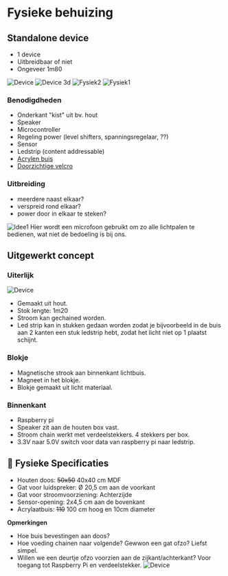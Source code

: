 
# Fysieke behuizing

## Standalone device

- 1 device
- Uitbreidbaar of niet
- Ongeveer 1m80

![Device](./fotos/device.jpg)
![Device 3d](./fotos/device3d.jpg)
![Fysiek2](./fotos/Fysiek2.jpg)
![Fysiek1](./fotos/Fysiek1.jpg)

### Benodigdheden

- Onderkant "kist" uit bv. hout
- Speaker
- Microcontroller
- Regeling power (level shifters, spanningsregelaar, ??)
- Sensor
- Ledstrip (content addressable)
- [Acrylen buis](https://www.kunststofshop.nl/acrylaat-plexiglas/acrylaat-buizen/melkwit-opaal/acrylaat-buis-opaal-2000x90x3mm-2000x90x3mm/a-7699-20000036)
- [Doorzichtige velcro](https://www.conrad.be/nl/p/3m-klittenband-om-vast-te-plakken-l-x-b-1-25-m-x-25-mm-transparant-1-stuk-s-2144908.html?gad_source=1&refresh=true)

### Uitbreiding

- meerdere naast elkaar?
- verspreid rond elkaar?
- power door in elkaar te steken?

![Idee1](./fotos/idee1.png)
Hier wordt een microfoon gebruikt om zo alle lichtpalen te bedienen, wat niet de bedoeling is bij ons.

## Uitgewerkt concept

### Uiterlijk

![Device](./fotos/device.jpg)

- Gemaakt uit hout.
- Stok lengte: 1m20
- Stroom kan gechained worden.
- Led strip kan in stukken gedaan worden zodat je bijvoorbeeld in de buis aan 2 kanten een stuk ledstrip hebt, zodat het licht niet op 1 plaatst schijnt.

### Blokje

- Magnetische strook aan binnenkant lichtbuis.
- Magneet in het blokje.
- Blokje gemaakt uit licht materiaal.

### Binnenkant

- Raspberry pi
- Speaker zit aan de houten box vast.
- Stroom chain werkt met verdeelstekkers. 4 stekkers per box.
- 3.3V naar 5.0V switch voor data van raspberry pi naar ledstrip.

## **📏 Fysieke Specificaties**
- Houten doos: ~~50x50~~ 40x40 cm MDF 
- Gat voor luidspreker: Ø 20,5 cm aan de voorkant  
- Gat voor stroomvoorziening: Achterzijde  
- Sensor-opening: 2x4,5 cm aan de bovenkant  
- Acrylaatbuis: ~~110~~ 100 cm hoog en 10cm diameter

**Opmerkingen**
- Hoe buis bevestingen aan doos?
- Hoe voeding chainen naar volgende? Gewwon een gat ofzo? Liefst simpel.
- Willen we een deurtje ofzo voorzien aan de zijkant/achterkant? Voor toegang tot Raspberry Pi en verdeelstekker.
![Device](./fotos/PX4%20ProtoType%20Assembly.png)
